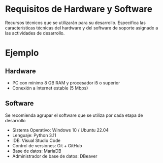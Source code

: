 # Requisitos de Hardware y Software
Recursos técnicos que se utilizarán para su desarrollo. Especifica las características técnicas del hardware y del software de soporte asignado a las actividades de desarrollo.

# Ejemplo
## Hardware
- PC con mínimo 8 GB RAM y procesador i5 o superior
- Conexión a Internet estable (5 Mbps)

## Software
Se recomienda agrupar el software que se utiliza por cada etapa de desarrollo
- Sistema Operativo: Windows 10 / Ubuntu 22.04
- Lenguaje: Python 3.11
- IDE: Visual Studio Code
- Control de versiones: Git + GitHub
- Base de datos: MariaDB
- Administrador de base de datos: DBeaver
